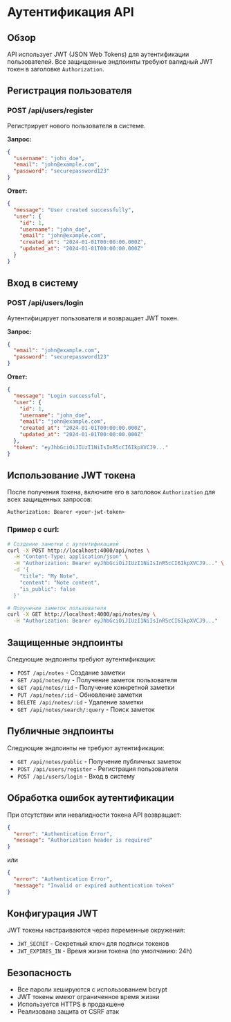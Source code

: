 # Аутентификация API

## Обзор

API использует JWT (JSON Web Tokens) для аутентификации пользователей. Все защищенные эндпоинты требуют валидный JWT токен в заголовке `Authorization`.

## Регистрация пользователя

### POST /api/users/register

Регистрирует нового пользователя в системе.

**Запрос:**
```json
{
  "username": "john_doe",
  "email": "john@example.com",
  "password": "securepassword123"
}
```

**Ответ:**
```json
{
  "message": "User created successfully",
  "user": {
    "id": 1,
    "username": "john_doe",
    "email": "john@example.com",
    "created_at": "2024-01-01T00:00:00.000Z",
    "updated_at": "2024-01-01T00:00:00.000Z"
  }
}
```

## Вход в систему

### POST /api/users/login

Аутентифицирует пользователя и возвращает JWT токен.

**Запрос:**
```json
{
  "email": "john@example.com",
  "password": "securepassword123"
}
```

**Ответ:**
```json
{
  "message": "Login successful",
  "user": {
    "id": 1,
    "username": "john_doe",
    "email": "john@example.com",
    "created_at": "2024-01-01T00:00:00.000Z",
    "updated_at": "2024-01-01T00:00:00.000Z"
  },
  "token": "eyJhbGciOiJIUzI1NiIsInR5cCI6IkpXVCJ9..."
}
```

## Использование JWT токена

После получения токена, включите его в заголовок `Authorization` для всех защищенных запросов:

```
Authorization: Bearer <your-jwt-token>
```

### Пример с curl:

```bash
# Создание заметки с аутентификацией
curl -X POST http://localhost:4000/api/notes \
  -H "Content-Type: application/json" \
  -H "Authorization: Bearer eyJhbGciOiJIUzI1NiIsInR5cCI6IkpXVCJ9..." \
  -d '{
    "title": "My Note",
    "content": "Note content",
    "is_public": false
  }'

# Получение заметок пользователя
curl -X GET http://localhost:4000/api/notes/my \
  -H "Authorization: Bearer eyJhbGciOiJIUzI1NiIsInR5cCI6IkpXVCJ9..."
```

## Защищенные эндпоинты

Следующие эндпоинты требуют аутентификации:

- `POST /api/notes` - Создание заметки
- `GET /api/notes/my` - Получение заметок пользователя
- `GET /api/notes/:id` - Получение конкретной заметки
- `PUT /api/notes/:id` - Обновление заметки
- `DELETE /api/notes/:id` - Удаление заметки
- `GET /api/notes/search/:query` - Поиск заметок

## Публичные эндпоинты

Следующие эндпоинты не требуют аутентификации:

- `GET /api/notes/public` - Получение публичных заметок
- `POST /api/users/register` - Регистрация пользователя
- `POST /api/users/login` - Вход в систему

## Обработка ошибок аутентификации

При отсутствии или невалидности токена API возвращает:

```json
{
  "error": "Authentication Error",
  "message": "Authorization header is required"
}
```

или

```json
{
  "error": "Authentication Error", 
  "message": "Invalid or expired authentication token"
}
```

## Конфигурация JWT

JWT токены настраиваются через переменные окружения:

- `JWT_SECRET` - Секретный ключ для подписи токенов
- `JWT_EXPIRES_IN` - Время жизни токена (по умолчанию: 24h)

## Безопасность

- Все пароли хешируются с использованием bcrypt
- JWT токены имеют ограниченное время жизни
- Используется HTTPS в продакшене
- Реализована защита от CSRF атак
